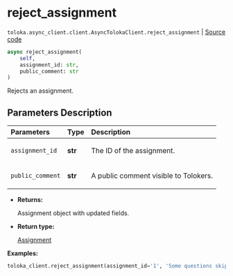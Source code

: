 # reject_assignment
`toloka.async_client.client.AsyncTolokaClient.reject_assignment` | [Source code](https://github.com/Toloka/toloka-kit/blob/v1.2.0/src/async_client/client.py#L0)

```python
async reject_assignment(
    self,
    assignment_id: str,
    public_comment: str
)
```

Rejects an assignment.

## Parameters Description

| Parameters | Type | Description |
| :----------| :----| :-----------|
`assignment_id`|**str**|<p>The ID of the assignment.</p>
`public_comment`|**str**|<p>A public comment visible to Tolokers.</p>

* **Returns:**

  Assignment object with updated fields.

* **Return type:**

  [Assignment](toloka.client.assignment.Assignment.md)

**Examples:**


```python
toloka_client.reject_assignment(assignment_id='1', 'Some questions skipped')
```
